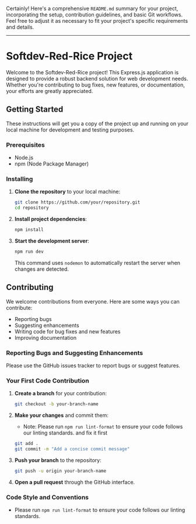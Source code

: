 Certainly! Here's a comprehensive `README.md` summary for your project, incorporating the setup, contribution guidelines, and basic Git workflows. Feel free to adjust it as necessary to fit your project's specific requirements and details.

---

# Softdev-Red-Rice Project

Welcome to the Softdev-Red-Rice project! This Express.js application is designed to provide a robust backend solution for web development needs. Whether you're contributing to bug fixes, new features, or documentation, your efforts are greatly appreciated.

## Getting Started

These instructions will get you a copy of the project up and running on your local machine for development and testing purposes.

### Prerequisites

- Node.js
- npm (Node Package Manager)

### Installing

1. **Clone the repository** to your local machine:

   ```bash
   git clone https://github.com/your/repository.git
   cd repository
   ```

2. **Install project dependencies**:

   ```bash
   npm install
   ```

3. **Start the development server**:

   ```bash
   npm run dev
   ```

   This command uses `nodemon` to automatically restart the server when changes are detected.

## Contributing

We welcome contributions from everyone. Here are some ways you can contribute:

- Reporting bugs
- Suggesting enhancements
- Writing code for bug fixes and new features
- Improving documentation

### Reporting Bugs and Suggesting Enhancements

Please use the GitHub issues tracker to report bugs or suggest features.

### Your First Code Contribution

1. **Create a branch** for your contribution:

   ```bash
   git checkout -b your-branch-name
   ```

2. **Make your changes** and commit them:
    - Note:  Please run `npm run lint-format` to ensure your code follows our linting standards.
    and fix it first
   ```bash
   git add .
   git commit -m "Add a concise commit message"
   ```
   

3. **Push your branch** to the repository:

   ```bash
   git push -u origin your-branch-name
   ```

4. **Open a pull request** through the GitHub interface.

### Code Style and Conventions
- Please run `npm run lint-format` to ensure your code follows our linting standards.

